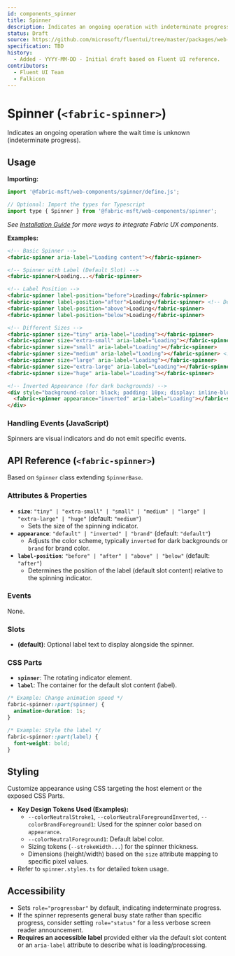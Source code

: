 ```yaml
---
id: components_spinner
title: Spinner
description: Indicates an ongoing operation with indeterminate progress.
status: Draft
source: https://github.com/microsoft/fluentui/tree/master/packages/web-components/src/spinner
specification: TBD
history:
  - Added - YYYY-MM-DD - Initial draft based on Fluent UI reference.
contributors:
  - Fluent UI Team
  - Falkicon
---
```


# Spinner (`<fabric-spinner>`)

Indicates an ongoing operation where the wait time is unknown (indeterminate progress).

## Usage

**Importing:**

```javascript
import '@fabric-msft/web-components/spinner/define.js';

// Optional: Import the types for Typescript
import type { Spinner } from '@fabric-msft/web-components/spinner';
```

*See [Installation Guide](../../guides/installation.md) for more ways to integrate Fabric UX components.*

**Examples:**

```html
<!-- Basic Spinner -->
<fabric-spinner aria-label="Loading content"></fabric-spinner>

<!-- Spinner with Label (Default Slot) -->
<fabric-spinner>Loading...</fabric-spinner>

<!-- Label Position -->
<fabric-spinner label-position="before">Loading</fabric-spinner>
<fabric-spinner label-position="after">Loading</fabric-spinner> <!-- Default -->
<fabric-spinner label-position="above">Loading</fabric-spinner>
<fabric-spinner label-position="below">Loading</fabric-spinner>

<!-- Different Sizes -->
<fabric-spinner size="tiny" aria-label="Loading"></fabric-spinner>
<fabric-spinner size="extra-small" aria-label="Loading"></fabric-spinner>
<fabric-spinner size="small" aria-label="Loading"></fabric-spinner>
<fabric-spinner size="medium" aria-label="Loading"></fabric-spinner> <!-- Default -->
<fabric-spinner size="large" aria-label="Loading"></fabric-spinner>
<fabric-spinner size="extra-large" aria-label="Loading"></fabric-spinner>
<fabric-spinner size="huge" aria-label="Loading"></fabric-spinner>

<!-- Inverted Appearance (for dark backgrounds) -->
<div style="background-color: black; padding: 10px; display: inline-block;">
  <fabric-spinner appearance="inverted" aria-label="Loading"></fabric-spinner>
</div>
```

### Handling Events (JavaScript)

Spinners are visual indicators and do not emit specific events.

## API Reference (`<fabric-spinner>`)

Based on `Spinner` class extending `SpinnerBase`.

### Attributes & Properties

*   **`size`**: `"tiny" | "extra-small" | "small" | "medium" | "large" | "extra-large" | "huge"` (default: `"medium"`)
    *   Sets the size of the spinning indicator.
*   **`appearance`**: `"default" | "inverted" | "brand"` (default: `"default"`)
    *   Adjusts the color scheme, typically `inverted` for dark backgrounds or `brand` for brand color.
*   **`label-position`**: `"before" | "after" | "above" | "below"` (default: `"after"`)
    *   Determines the position of the label (default slot content) relative to the spinning indicator.

### Events

None.

### Slots

*   **(default)**: Optional label text to display alongside the spinner.

### CSS Parts

*   **`spinner`**: The rotating indicator element.
*   **`label`**: The container for the default slot content (label).

```css
/* Example: Change animation speed */
fabric-spinner::part(spinner) {
  animation-duration: 1s;
}

/* Example: Style the label */
fabric-spinner::part(label) {
  font-weight: bold;
}
```

## Styling

Customize appearance using CSS targeting the host element or the exposed CSS Parts.

*   **Key Design Tokens Used (Examples):**
    *   `--colorNeutralStroke1`, `--colorNeutralForegroundInverted`, `--colorBrandForeground1`: Used for the spinner color based on `appearance`.
    *   `--colorNeutralForeground1`: Default label color.
    *   Sizing tokens (`--strokeWidth...`) for the spinner thickness.
    *   Dimensions (height/width) based on the `size` attribute mapping to specific pixel values.
*   Refer to `spinner.styles.ts` for detailed token usage.

## Accessibility

*   Sets `role="progressbar"` by default, indicating indeterminate progress.
*   If the spinner represents general busy state rather than specific progress, consider setting `role="status"` for a less verbose screen reader announcement.
*   **Requires an accessible label** provided either via the default slot content or an `aria-label` attribute to describe what is loading/processing. 